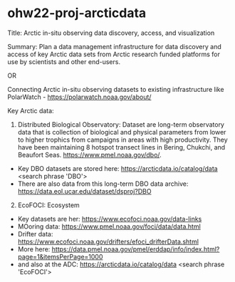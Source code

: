 # ohw22-proj-arcticdata

Title:
Arctic in-situ observing data discovery, access, and visualization

Summary:
Plan a data management infrastructure for data discovery and access of key Arctic data sets from Arctic research funded platforms for use by scientists and other end-users. 

OR 

Connecting Arctic in-situ observing datasets to existing infrastructure like PolarWatch - https://polarwatch.noaa.gov/about/

Key Arctic data: 

1. Distributed Biological Observatory: Dataset are long-term observatory data that is collection of biological and physical parameters from lower to higher trophics from campaigns in areas with high productivity. They have been maintaining 8 hotspot transect lines in Bering, Chukchi, and Beaufort Seas. https://www.pmel.noaa.gov/dbo/.
- Key DBO datasets are stored here: https://arcticdata.io/catalog/data <search phrase 'DBO'>
- There are also data from this long-term DBO data archive: https://data.eol.ucar.edu/dataset/dsproj?DBO

2. EcoFOCI: Ecosystem 
- Key datasets are her: https://www.ecofoci.noaa.gov/data-links
- MOoring data: https://www.pmel.noaa.gov/foci/data/data.html
- Drifter data: https://www.ecofoci.noaa.gov/drifters/efoci_drifterData.shtml
- More here: https://data.pmel.noaa.gov/pmel/erddap/info/index.html?page=1&itemsPerPage=1000
- and also at the ADC: https://arcticdata.io/catalog/data <search phrase 'EcoFOCI'>
